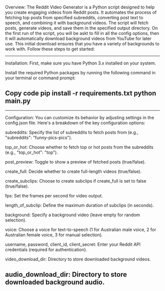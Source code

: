 Overview:
The Reddit Video Generator is a Python script designed to help you create engaging videos from Reddit posts. It automates the process of fetching top posts from specified subreddits, converting post text to speech, and combining it with background videos.
The script will fetch posts, generate videos, and save them in the specified output directory.
On the first run of the script, you will be askt to fill in all the config options, then it will automatically download background videos from YouTube for later use. This initial download ensures that you have a variety of backgrounds to work with.
Follow these steps to get started:

------------------------------------------------
Installation:
First, make sure you have Python 3.x installed on your system.

Install the required Python packages by running the following command in your terminal or command prompt:

Copy code
pip install -r requirements.txt
python main.py
------------------------------------------------
------------------------------------------------
Configuration:
You can customize its behavior by adjusting settings in the config.json file. Here's a breakdown of the key configuration options:

subreddits: Specify the list of subreddits to fetch posts from (e.g., "subreddits": "funny-pics-pics").

top_or_hot: Choose whether to fetch top or hot posts from the subreddits (e.g., "top_or_hot": "top").

post_preview: Toggle to show a preview of fetched posts (true/false).

create_full: Decide whether to create full-length videos (true/false).

create_subclips: Choose to create subclips if create_full is set to false (true/false).

fps: Set the frames per second for video output.

length_of_subclip: Define the maximum duration of subclips (in seconds).

background: Specify a background video (leave empty for random selection).

voice: Choose a voice for text-to-speech (1 for Australian male voice, 2 for Australian female voice, 3 for manual selection).

username, password, client_id, client_secret: Enter your Reddit API credentials (required for authentication).

video_download_dir: Directory to store downloaded background videos.

audio_download_dir: Directory to store downloaded background audio.
------------------------------------------------





